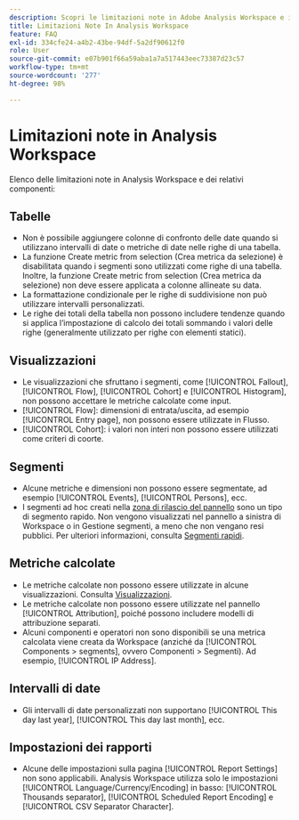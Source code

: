 ```yaml
---
description: Scopri le limitazioni note in Adobe Analysis Workspace e i relativi componenti
title: Limitazioni Note In Analysis Workspace
feature: FAQ
exl-id: 334cfe24-a4b2-43be-94df-5a2df90612f0
role: User
source-git-commit: e07b901f66a59aba1a7a517443eec73387d23c57
workflow-type: tm+mt
source-wordcount: '277'
ht-degree: 98%

---
```


# Limitazioni note in Analysis Workspace

Elenco delle limitazioni note in Analysis Workspace e dei relativi componenti:

## Tabelle

* Non è possibile aggiungere colonne di confronto delle date quando si utilizzano intervalli di date o metriche di date nelle righe di una tabella.
* La funzione Create metric from selection (Crea metrica da selezione) è disabilitata quando i segmenti sono utilizzati come righe di una tabella. Inoltre, la funzione Create metric from selection (Crea metrica da selezione) non deve essere applicata a colonne allineate su data.
* La formattazione condizionale per le righe di suddivisione non può utilizzare intervalli personalizzati.
* Le righe dei totali della tabella non possono includere tendenze quando si applica l’impostazione di calcolo dei totali sommando i valori delle righe (generalmente utilizzato per righe con elementi statici).

## Visualizzazioni

* Le visualizzazioni che sfruttano i segmenti, come [!UICONTROL Fallout], [!UICONTROL Flow], [!UICONTROL Cohort] e [!UICONTROL Histogram], non possono accettare le metriche calcolate come input.
* [!UICONTROL Flow]: dimensioni di entrata/uscita, ad esempio [!UICONTROL Entry page], non possono essere utilizzate in Flusso.
* [!UICONTROL Cohort]: i valori non interi non possono essere utilizzati come criteri di coorte.

## Segmenti

* Alcune metriche e dimensioni non possono essere segmentate, ad esempio [!UICONTROL Events], [!UICONTROL Persons], ecc.
* I segmenti ad hoc creati nella [zona di rilascio del pannello](/help/analysis-workspace/c-panels/panels.md) sono un tipo di segmento rapido. Non vengono visualizzati nel pannello a sinistra di Workspace o in Gestione segmenti, a meno che non vengano resi pubblici. Per ulteriori informazioni, consulta [Segmenti rapidi](/help/components/segments/seg-quick.md).

## Metriche calcolate 

* Le metriche calcolate non possono essere utilizzate in alcune visualizzazioni. Consulta [Visualizzazioni](#visualizations).
* Le metriche calcolate non possono essere utilizzate nel pannello [!UICONTROL Attribution], poiché possono includere modelli di attribuzione separati.
* Alcuni componenti e operatori non sono disponibili se una metrica calcolata viene creata da Workspace (anziché da [!UICONTROL Components > segments], ovvero Componenti > Segmenti). Ad esempio, [!UICONTROL IP Address].

## Intervalli di date

* Gli intervalli di date personalizzati non supportano [!UICONTROL This day last year], [!UICONTROL This day last month], ecc.


## Impostazioni dei rapporti

* Alcune delle impostazioni sulla pagina [!UICONTROL Report Settings] non sono applicabili. Analysis Workspace utilizza solo le impostazioni [!UICONTROL Language/Currency/Encoding] in basso: [!UICONTROL Thousands separator], [!UICONTROL Scheduled Report Encoding] e [!UICONTROL CSV Separator Character].

